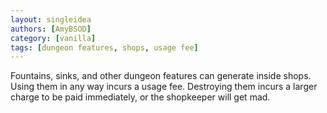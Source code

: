 ```yaml
---
layout: singleidea
authors: [AmyBSOD]
category: [vanilla]
tags: [dungeon features, shops, usage fee]
---
```

Fountains, sinks, and other dungeon features can generate inside shops. Using them in any way incurs a usage fee. Destroying them incurs a larger charge to be paid immediately, or the shopkeeper will get mad.

